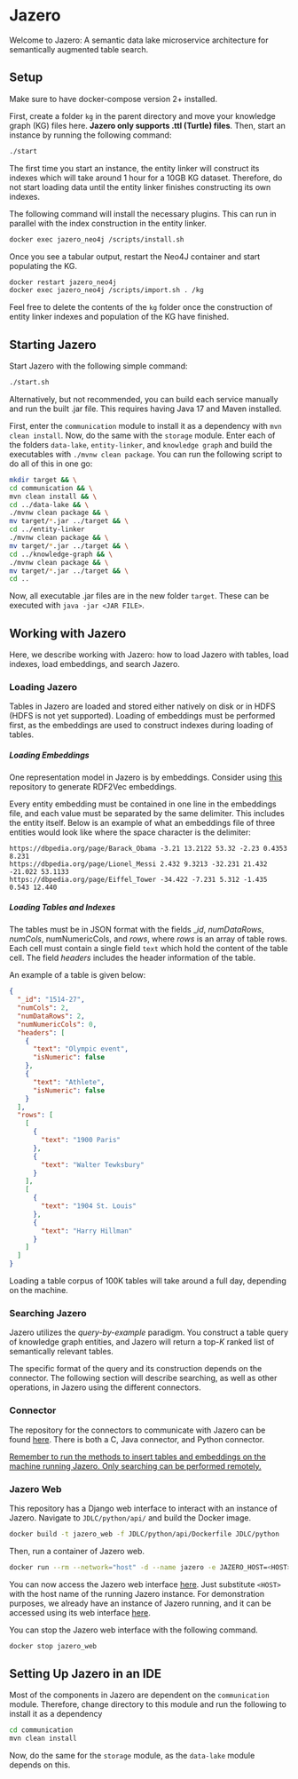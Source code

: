 # Jazero
Welcome to Jazero: A semantic data lake microservice architecture for semantically augmented table search.

## Setup
Make sure to have docker-compose version 2+ installed.

First, create a folder `kg` in the parent directory and move your knowledge graph (KG) files here.
**Jazero only supports .ttl (Turtle) files**.
Then, start an instance by running the following command:

```bash
./start
```

The first time you start an instance, the entity linker will construct its indexes which will take around 1 hour for a 10GB KG dataset.
Therefore, do not start loading data until the entity linker finishes constructing its own indexes.

The following command will install the necessary plugins.
This can run in parallel with the index construction in the entity linker.

```bash
docker exec jazero_neo4j /scripts/install.sh
```

Once you see a tabular output, restart the Neo4J container and start populating the KG.

```bash
docker restart jazero_neo4j
docker exec jazero_neo4j /scripts/import.sh . /kg
```

Feel free to delete the contents of the `kg` folder once the construction of entity linker indexes and population of the KG have finished.

## Starting Jazero
Start Jazero with the following simple command:

```bash
./start.sh
```

Alternatively, but not recommended, you can build each service manually and run the built .jar file.
This requires having Java 17 and Maven installed.

First, enter the `communication` module to install it as a dependency with `mvn clean install`. Now, do the same with the `storage` module.
Enter each of the folders `data-lake`, `entity-linker`, and `knowledge graph` and build the executables with `./mvnw clean package`.
You can run the following script to do all of this in one go:

```bash
mkdir target && \
cd communication && \
mvn clean install && \
cd ../data-lake && \
./mvnw clean package && \
mv target/*.jar ../target && \
cd ../entity-linker
./mvnw clean package && \
mv target/*.jar ../target && \
cd ../knowledge-graph && \
./mvnw clean package && \
mv target/*.jar ../target && \
cd ..
```

Now, all executable .jar files are in the new folder `target`.
These can be executed with `java -jar <JAR FILE>`.

## Working with Jazero
Here, we describe working with Jazero: how to load Jazero with tables, load indexes, load embeddings, and search Jazero.

### Loading Jazero
Tables in Jazero are loaded and stored either natively on disk or in HDFS (HDFS is not yet supported).
Loading of embeddings must be performed first, as the embeddings are used to construct indexes during loading of tables.

##### Loading Embeddings

One representation model in Jazero is by embeddings.
Consider using <a href="https://github.com/EDAO-Project/DBpediaEmbedding">this</a> repository to generate RDF2Vec embeddings.

Every entity embedding must be contained in one line in the embeddings file, and each value must be separated by the same delimiter.
This includes the entity itself. Below is an example of what an embeddings file of three entities would look like where the space character is the delimiter:

```
https://dbpedia.org/page/Barack_Obama -3.21 13.2122 53.32 -2.23 0.4353 8.231
https://dbpedia.org/page/Lionel_Messi 2.432 9.3213 -32.231 21.432 -21.022 53.1133
https://dbpedia.org/page/Eiffel_Tower -34.422 -7.231 5.312 -1.435 0.543 12.440
```

##### Loading Tables and Indexes

The tables must be in JSON format with the fields __id_, _numDataRows_, _numCols_, numNumericCols, and _rows_, where _rows_ is an array of table rows.
Each cell must contain a single field `text` which hold the content of the table cell.
The field _headers_ includes the header information of the table.

An example of a table is given below:

```json
{
  "_id": "1514-27", 
  "numCols": 2, 
  "numDataRows": 2,
  "numNumericCols": 0,
  "headers": [
    {
      "text": "Olympic event",
      "isNumeric": false
    },
    {
      "text": "Athlete",
      "isNumeric": false
    }
  ],
  "rows": [
    [
      {
        "text": "1900 Paris"
      }, 
      {
        "text": "Walter Tewksbury"
      }
    ],
    [
      {
        "text": "1904 St. Louis"
      }, 
      {
        "text": "Harry Hillman"
      }
    ]
  ]
}
```

Loading a table corpus of 100K tables will take around a full day, depending on the machine.

### Searching Jazero
Jazero utilizes the _query-by-example_ paradigm.
You construct a table query of knowledge graph entities, and Jazero will return a top-_K_ ranked list of semantically relevant tables.

The specific format of the query and its construction depends on the connector.
The following section will describe searching, as well as other operations, in Jazero using the different connectors.

### Connector

The repository for the connectors to communicate with Jazero can be found <a href="https://github.com/EDAO-Project/Jazero/tree/main/JDLC">here</a>.
There is both a C, Java connector, and Python connector.

<u>Remember to run the methods to insert tables and embeddings on the machine running Jazero. Only searching can be performed remotely.</u>

### Jazero Web
This repository has a Django web interface to interact with an instance of Jazero.
Navigate to `JDLC/python/api/` and build the Docker image.

```bash
docker build -t jazero_web -f JDLC/python/api/Dockerfile JDLC/python
```

Then, run a container of Jazero web.

```bash
docker run --rm --network="host" -d --name jazero -e JAZERO_HOST=<HOST> jazero_web
```

You can now access the Jazero web interface <a href="http://127.0.0.1:8084/jdlc/">here</a>.
Just substitute `<HOST>` with the host name of the running Jazero instance.
For demonstration purposes, we already have an instance of Jazero running, and it can be accessed using its web interface <a href="">here</a>.

You can stop the Jazero web interface with the following command.

```bash
docker stop jazero_web
```

## Setting Up Jazero in an IDE
Most of the components in Jazero are dependent on the `communication` module.
Therefore, change directory to this module and run the following to install it as a dependency

```bash
cd communication
mvn clean install
```

Now, do the same for the `storage` module, as the `data-lake` module depends on this.
